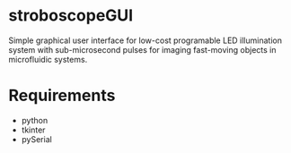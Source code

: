 # stroboscopeGUI
Simple graphical user interface for low-cost programable LED illumination system with sub-microsecond pulses for imaging fast-moving objects in microfluidic systems. 


# Requirements
- python
- tkinter
- pySerial

